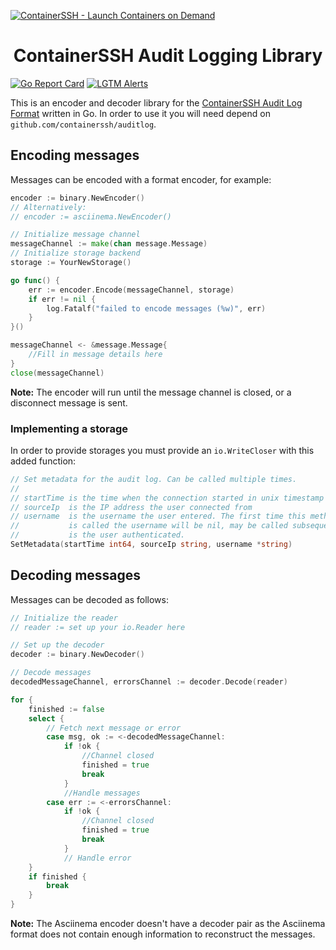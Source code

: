 [![ContainerSSH - Launch Containers on Demand](https://containerssh.github.io/images/logo-for-embedding.svg)](https://containerssh.github.io/)

<!--suppress HtmlDeprecatedAttribute -->
<h1 align="center">ContainerSSH Audit Logging Library</h1>

[![Go Report Card](https://goreportcard.com/badge/github.com/containerssh/auditlog?style=for-the-badge)](https://goreportcard.com/report/github.com/containerssh/auditlog)
[![LGTM Alerts](https://img.shields.io/lgtm/alerts/github/ContainerSSH/auditlog?style=for-the-badge)](https://lgtm.com/projects/g/ContainerSSH/auditlog/)


This is an encoder and decoder library for the [ContainerSSH Audit Log Format](https://containerssh.github.io/audit/format/) written in Go. In order to use it you will need depend on `github.com/containerssh/auditlog`.

## Encoding messages

Messages can be encoded with a format encoder, for example:

```go
encoder := binary.NewEncoder()
// Alternatively:
// encoder := asciinema.NewEncoder()

// Initialize message channel
messageChannel := make(chan message.Message)
// Initialize storage backend
storage := YourNewStorage()

go func() {
    err := encoder.Encode(messageChannel, storage)
    if err != nil {
        log.Fatalf("failed to encode messages (%w)", err)        
    }
}()

messageChannel <- &message.Message{
    //Fill in message details here
}
close(messageChannel)
```

**Note:** The encoder will run until the message channel is closed, or a disconnect message is sent.

### Implementing a storage

In order to provide storages you must provide an `io.WriteCloser` with this added function:

```go
// Set metadata for the audit log. Can be called multiple times.
//
// startTime is the time when the connection started in unix timestamp
// sourceIp  is the IP address the user connected from
// username  is the username the user entered. The first time this method
//           is called the username will be nil, may be called subsequently
//           is the user authenticated.
SetMetadata(startTime int64, sourceIp string, username *string)
```

## Decoding messages

Messages can be decoded as follows:

```go
// Initialize the reader
// reader := set up your io.Reader here

// Set up the decoder
decoder := binary.NewDecoder()

// Decode messages
decodedMessageChannel, errorsChannel := decoder.Decode(reader)

for {
    finished := false
    select {
        // Fetch next message or error
        case msg, ok := <-decodedMessageChannel:
            if !ok {
                //Channel closed
                finished = true
                break
            } 
            //Handle messages
        case err := <-errorsChannel:
            if !ok {
                //Channel closed
                finished = true
                break
            } 
            // Handle error
    }
    if finished {
        break
    }
}
```

**Note:** The Asciinema encoder doesn't have a decoder pair as the Asciinema format does not contain enough information to reconstruct the messages.
